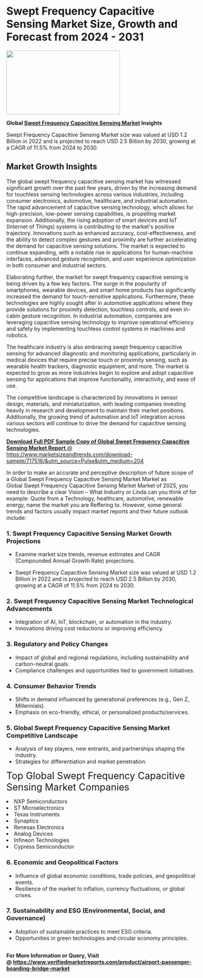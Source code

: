 <H1>Swept Frequency Capacitive Sensing Market Size, Growth and Forecast from 2024 - 2031</H1><img class="aligncenter size-medium wp-image-584254" src="https://thirdeyenews.in/wp-content/uploads/2024/09/Global-Market-Research-300x168.jpeg" alt="" width="300" height="168" /><p><strong>Global&nbsp;<a href="https://www.marketsizeandtrends.com/download-sample/717516/&amp;utm_source=Pulse&amp;utm_medium=204">Swept Frequency Capacitive Sensing Market</a> Insights</strong></p><p>Swept Frequency Capacitive Sensing Market size was valued at USD 1.2 Billion in 2022 and is projected to reach USD 2.5 Billion by 2030, growing at a CAGR of 11.5% from 2024 to 2030.</p><p><h2>Market Growth Insights</h2> <p>The global swept frequency capacitive sensing market has witnessed significant growth over the past few years, driven by the increasing demand for touchless sensing technologies across various industries, including consumer electronics, automotive, healthcare, and industrial automation. The rapid advancement of capacitive sensing technology, which allows for high-precision, low-power sensing capabilities, is propelling market expansion. Additionally, the rising adoption of smart devices and IoT (Internet of Things) systems is contributing to the market's positive trajectory. Innovations such as enhanced accuracy, cost-effectiveness, and the ability to detect complex gestures and proximity are further accelerating the demand for capacitive sensing solutions. The market is expected to continue expanding, with a notable rise in applications for human-machine interfaces, advanced gesture recognition, and user experience optimization in both consumer and industrial sectors.</p> <p><a href="#"></a></p> <p>Elaborating further, the market for swept frequency capacitive sensing is being driven by a few key factors. The surge in the popularity of smartphones, wearable devices, and smart home products has significantly increased the demand for touch-sensitive applications. Furthermore, these technologies are highly sought after in automotive applications where they provide solutions for proximity detection, touchless controls, and even in-cabin gesture recognition. In industrial automation, companies are leveraging capacitive sensing technology to improve operational efficiency and safety by implementing touchless control systems in machines and robotics.</p> <p>The healthcare industry is also embracing swept frequency capacitive sensing for advanced diagnostic and monitoring applications, particularly in medical devices that require precise touch or proximity sensing, such as wearable health trackers, diagnostic equipment, and more. The market is expected to grow as more industries begin to explore and adopt capacitive sensing for applications that improve functionality, interactivity, and ease of use.</p> <p>The competitive landscape is characterized by innovations in sensor design, materials, and miniaturization, with leading companies investing heavily in research and development to maintain their market positions. Additionally, the growing trend of automation and IoT integration across various sectors will continue to drive the demand for capacitive sensing technologies.</p> <p><a href="#"></p><p><span class=""><strong>Download Full PDF Sample Copy of Global Swept Frequency Capacitive Sensing Market Report</strong> @ <a href="https://www.marketsizeandtrends.com/download-sample/717516/&amp;utm_source=Pulse&amp;utm_medium=204" target="_blank">https://www.marketsizeandtrends.com/download-sample/717516/&amp;utm_source=Pulse&amp;utm_medium=204</a></span></p><p>In order to make an accurate and perceptive description of future scope of a Global&nbsp;Swept Frequency Capacitive Sensing Market Market as Global&nbsp;Swept Frequency Capacitive Sensing Market Market of 2025, you need to describe a clear Vision &ndash; What Industry or Linda can you think of for example: Quote from a Technology, healthcare, automotive, renewable energy, name the market you are Reffering to. However, some general trends and factors usually impact market reports and their future outlook include:</p><h3>1.&nbsp;<strong>Swept Frequency Capacitive Sensing Market Growth Projections</strong></h3><ul><li>Examine market size trends, revenue estimates and CAGR (Compounded Annual Growth Rate) projections.</li><li><p>Swept Frequency Capacitive Sensing Market size was valued at USD 1.2 Billion in 2022 and is projected to reach USD 2.5 Billion by 2030, growing at a CAGR of 11.5% from 2024 to 2030.</p></li></ul><h3>2.&nbsp;<strong>Swept Frequency Capacitive Sensing Market Technological Advancements</strong></h3><ul><li>Integration of AI, IoT, blockchain, or automation in the industry.</li><li>Innovations driving cost reductions or improving efficiency.</li></ul><h3>3.&nbsp;<strong>Regulatory and Policy Changes</strong></h3><ul><li>Impact of global and regional regulations, including sustainability and carbon-neutral goals.</li><li>Compliance challenges and opportunities tied to government initiatives.</li></ul><h3>4.&nbsp;<strong>Consumer Behavior Trends</strong></h3><ul><li>Shifts in demand influenced by generational preferences (e.g., Gen Z, Millennials).</li><li>Emphasis on eco-friendly, ethical, or personalized products/services.</li></ul><h3>5.&nbsp;<strong>Global Swept Frequency Capacitive Sensing Market Competitive Landscape</strong></h3><ul><li>Analysis of key players, new entrants, and partnerships shaping the industry.</li><li>Strategies for differentiation and market penetration.</li></ul><p data-pm-slice="1 1 []"><span style="color: inherit; font-family: inherit; font-size: 25px;">Top Global Swept Frequency Capacitive Sensing Market Companies</span></p><div class="" data-test-id=""><p><li>NXP Semiconductors</li><li> ST Microelectronics</li><li> Texas Instruments</li><li> Synaptics</li><li> Renesas Electronics</li><li> Analog Devices</li><li> Infineon Technologies</li><li> Cypress Semiconductor</li></p></div><h3>6.&nbsp;<strong>Economic and Geopolitical Factors</strong></h3><ul><li>Influence of global economic conditions, trade policies, and geopolitical events.</li><li>Resilience of the market to inflation, currency fluctuations, or global crises.</li></ul><h3>7.&nbsp;<strong>Sustainability and ESG (Environmental, Social, and Governance)</strong></h3><ul><li>Adoption of sustainable practices to meet ESG criteria.</li><li>Opportunities in green technologies and circular economy principles.</li></ul><h2><strong style="font-size: 14px;">For More Information or Query, Visit @&nbsp;</strong><a style="background-color: #ffffff; font-size: 14px;" href="https://www.marketsizeandtrends.com/report/swept-frequency-capacitive-sensing-market/" target="_blank">https://www.verifiedmarketreports.com/product/airport-passenger-boarding-bridge-market</a></h2>
